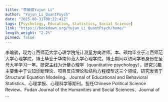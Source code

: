```yaml
---
title: "李喻骏Yujun Li"
author: "Yujun_Li_QuantPsych"
date: "2025-08-31T08:22:41Z"
tags: [Psychology, Education, Statistics, Social Science]
link: "https://bookdown.org/Yujun_Li_QuantPsych/home/"
length_weight: "2.2%"
pinned: false
---
```


李喻骏，现为江西师范大学心理学院统计测量方向讲师。本、硕均毕业于江西师范大学心理学院，博士毕业于华南师范大学心理学院。博士期间以访问学者身份在圣母大学学习一年。研究主线为计量心理学（quantitative psychology），研究兴趣主要集中于认知诊断理论、项目反应理论和结构方程模型这三个领域，研究发表于Structural Equation Modeling、Journal of Educational and Behavioral Statistics、心理学报、心理科学等期刊。担任Chinese Political Science Review、Fudan Journal of the Humanities and Social Sciences、Journal of ...
